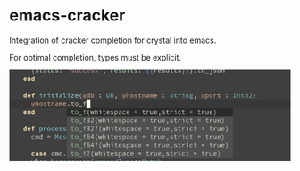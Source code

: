 # emacs-cracker
Integration of cracker completion for crystal into emacs.

For optimal completion, types must be explicit.

![screenshot](https://github.com/TechMagister/emacs-cracker/raw/master/screenshot.png)
